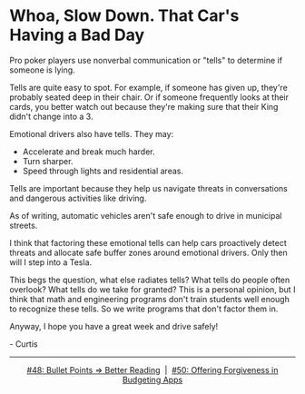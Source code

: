 # Whoa, Slow Down. That Car's Having a Bad Day

Pro poker players use nonverbal communication or "tells" to determine if someone is lying.

Tells are quite easy to spot. For example, if someone has given up, they're probably seated deep in their chair. Or if someone frequently looks at their cards, you better watch out because they're making sure that their King didn't change into a 3.

Emotional drivers also have tells. They may:

- Accelerate and break much harder.
- Turn sharper.
- Speed through lights and residential areas.

Tells are important because they help us navigate threats in conversations and dangerous activities like driving.

As of writing, automatic vehicles aren't safe enough to drive in municipal streets.

I think that factoring these emotional tells can help cars proactively detect threats and allocate safe buffer zones around emotional drivers. Only then will I step into a Tesla.

This begs the question, what else radiates tells? What tells do people often overlook? What tells do we take for granted? This is a personal opinion, but I think that math and engineering programs don't train students well enough to recognize these tells. So we write programs that don't factor them in.

Anyway, I hope you have a great week and drive safely!

\- Curtis

<!--START OF FOOTER-->
<hr style="margin-top:9px;height:1px;border: 0;background-image: linear-gradient(to right, rgba(0, 0, 0, 0.0), rgba(0, 0, 0, 0.5),rgba(0, 0, 0, 0.0));">
<!--START OF ISSUE NAVIGATION LINKS-->
<p align="center"><a href='048_bullet_points_implies_better_reading.md'>#48: Bullet Points ⇒ Better Reading</a>&nbsp;&nbsp;|&nbsp;&nbsp;<a href='050_offering_forgiveness_in_budgeting_apps.md'>#50: Offering Forgiveness in Budgeting Apps</a></p>
<!--START OF ISSUE NAVIGATION LINKS-->
<!--END OF FOOTER-->
